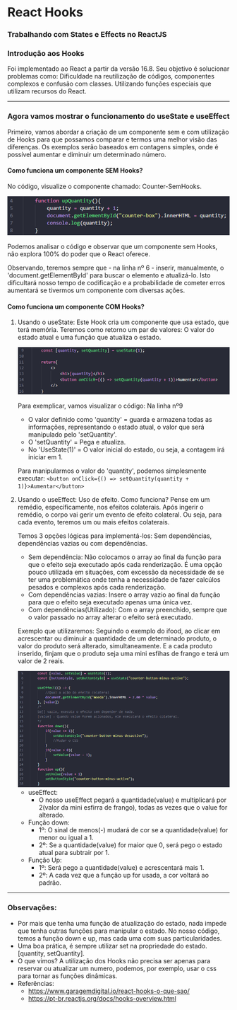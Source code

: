 # React Hooks

### Trabalhando com States e Effects no ReactJS

### **Introdução aos Hooks**

Foi implementado ao React a partir da versão 16.8. Seu objetivo é solucionar problemas como: Dificuldade na reutilização de códigos, componentes complexos e confusão com classes. Utilizando funções especiais que utilizam recursos do React.

------

### Agora vamos mostrar o funcionamento do useState e useEffect

Primeiro, vamos abordar a criação de um componente sem e com utilização de Hooks para que possamos comparar e termos uma melhor visão das diferenças. Os exemplos serão baseados em contagens simples, onde é possível aumentar e diminuir um determinado número.

#### **Como funciona um componente SEM Hooks?**

No código, visualize o componente chamado: Counter-SemHooks.

<img src="https://github.com/Rennan-sbarros/rennan-sbarros/blob/main/Diversos/Print-Hooks/SemHook.png" style="zoom:150%;" />

Podemos analisar o código e observar que um componente sem Hooks, não explora 100% do poder que o React oferece. 

Observando, teremos sempre que - na linha nº 6  - inserir, manualmente, o 'document.getElementById' para buscar o elemento e atualizá-lo. Isto dificultará nosso tempo de codificação e a probabilidade de cometer erros aumentará se tivermos um componente com diversas ações. 

#### **Como funciona um componente COM Hooks?**

1. Usando o useState: Este Hook cria um componente que usa estado, que terá memória. Teremos como retorno um par de valores: O valor do estado atual e uma função que atualiza o estado.

   <img src="https://github.com/Rennan-sbarros/rennan-sbarros/blob/main/Diversos/Print-Hooks/ComHooks.png" style="zoom:150%;" />
   
   Para exemplicar, vamos visualizar o código: 
   Na linha nº9 

   - O valor definido como 'quantity' = guarda e armazena todas as informações, representando o estado atual, o valor que será manipulado pelo 'setQuantity'.
   - O 'setQuantity' = Pega e atualiza.
   - No 'UseState(1)' = O valor inicial do estado, ou seja, a contagem irá iniciar em 1.

   Para manipularmos o valor do 'quantity', podemos simplesmente executar:
   `<button onClick={() => setQuantity(quantity + 1)}>Aumentar</button>`

2. Usando o useEffect: Uso de efeito. Como funciona? Pense em um remédio, especificamente, nos efeitos colaterais. Após ingerir o remédio, o corpo vai gerir um evento de efeito colateral. Ou seja, para cada evento, teremos um ou mais efeitos colaterais. 

   Temos 3 opções lógicas para implementá-los: Sem dependências, dependências vazias ou com dependências.

   - Sem dependência: Não colocamos o array ao final da função para que o efeito seja executado após cada renderização. É uma opção pouco utilizada em situações, com excessão da        necessidade de se ter uma problemática onde tenha a necessidade de fazer calcúlos pesados e complexos após cada renderização.
   - Com dependências vazias: Insere o array vazio ao final da função para que o efeito seja executado apenas uma única vez.
   - Com dependências(Utilizado): Com o array preenchido, sempre que o valor passado no array alterar o efeito será executado.

   Exemplo que utilizaremos: Seguindo o exemplo do ifood, ao clicar em acrescentar ou diminuir a quantidade de um determinado produto, o valor do produto será alterado,              simultaneamente. E a cada produto inserido, finjam que o produto seja uma mini esfihas de frango e terá um valor de 2 reais. 

   <img src=" https://github.com/Rennan-sbarros/rennan-sbarros/blob/main/Diversos/Print-Hooks/Ifood.png" style="zoom:150%;" />
  

   - useEffect: 
     - O nosso useEffect pegará a quantidade(value) e multiplicará por 2(valor da mini esfirra de frango), todas as vezes que o value for alterado. 
   - Função down:
     - 1º: O sinal de menos(-) mudará de cor se a quantidade(value) for menor ou igual a 1.
     - 2º: Se a quantidade(value) for maior que 0, será pego o estado atual para subtrair por 1.
   - Função Up:
     - 1º: Será pego a quantidade(value) e acrescentará mais 1.
     - 2º: A cada vez que a função up for usada, a cor voltará ao padrão.

------

### Observações:

- Por mais que tenha uma função de atualização do estado, nada impede que tenha outras funções para manipular o estado. No nosso código, temos a função down e up, mas cada uma com suas particularidades.
- Uma boa prática, é sempre utilizar set na propriedade do estado. [quantity, setQuantity].
- O que vimos? A utilização dos Hooks não precisa ser apenas para reservar ou atualizar um numero, podemos, por exemplo, usar o css para tornar as funções dinâmicas. 
- Referências:
  - https://www.garagemdigital.io/react-hooks-o-que-sao/
  - https://pt-br.reactjs.org/docs/hooks-overview.html

